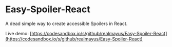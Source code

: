 # Easy-Spoiler-React
A dead simple way to create accessible Spoilers in React.

Live demo: [https://codesandbox.io/s/github/realmayus/Easy-Spoiler-React](https://codesandbox.io/s/github/realmayus/Easy-Spoiler-React)
